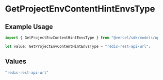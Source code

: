 # GetProjectEnvContentHintEnvsType

## Example Usage

```typescript
import { GetProjectEnvContentHintEnvsType } from "@vercel/sdk/models/operations";

let value: GetProjectEnvContentHintEnvsType = "redis-rest-api-url";
```

## Values

```typescript
"redis-rest-api-url"
```